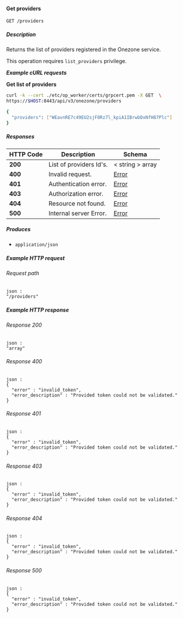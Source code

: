 
<a name="get_providers"></a>
#### Get providers
```
GET /providers
```


##### Description
Returns the list of providers registered in the Onezone service.

This operation requires `list_providers` privilege.

***Example cURL requests***

**Get list of providers**
```bash
curl -k --cert ./etc/op_worker/certs/grpcert.pem -X GET  \
https://$HOST:8443/api/v3/onezone/providers

{
  "providers": ["WEavnRE7c49EU2sjF0Rz7l_kpiA1IBrwbDxNfH87Plc"]
}
```


##### Responses

|HTTP Code|Description|Schema|
|---|---|---|
|**200**|List of providers Id's.|< string > array|
|**400**|Invalid request.|[Error](../definitions/Error.md#error)|
|**401**|Authentication error.|[Error](../definitions/Error.md#error)|
|**403**|Authorization error.|[Error](../definitions/Error.md#error)|
|**404**|Resource not found.|[Error](../definitions/Error.md#error)|
|**500**|Internal server Error.|[Error](../definitions/Error.md#error)|


##### Produces

* `application/json`


##### Example HTTP request

###### Request path
```
json :
"/providers"
```


##### Example HTTP response

###### Response 200
```
json :
"array"
```


###### Response 400
```
json :
{
  "error" : "invalid_token",
  "error_description" : "Provided token could not be validated."
}
```


###### Response 401
```
json :
{
  "error" : "invalid_token",
  "error_description" : "Provided token could not be validated."
}
```


###### Response 403
```
json :
{
  "error" : "invalid_token",
  "error_description" : "Provided token could not be validated."
}
```


###### Response 404
```
json :
{
  "error" : "invalid_token",
  "error_description" : "Provided token could not be validated."
}
```


###### Response 500
```
json :
{
  "error" : "invalid_token",
  "error_description" : "Provided token could not be validated."
}
```



